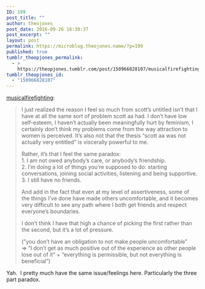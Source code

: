 ```yaml
---
ID: 199
post_title: ""
author: theojones
post_date: 2016-09-26 16:30:37
post_excerpt: ""
layout: post
permalink: https://microblog.theojones.name/?p=199
published: true
tumblr_theopjones_permalink:
  - >
    https://theopjones.tumblr.com/post/150966828107/musicalfirefighting-i-just-realized-the-reason
tumblr_theopjones_id:
  - "150966828107"
---
```

<p><a class="tumblr_blog" href="http://musicalfirefighting.tumblr.com/post/150937508084">musicalfirefighting</a>:</p>
<blockquote>
<p>I just realized the reason I feel so much from scott’s untitled isn’t that I have at all the same sort of problem scott aa had. I don’t have low self-esteem, I haven’t actually been meaningfully hurt by feminism, I certainly don’t think my problems come from the way attraction to women is perceived. It’s also not that the thesis “scott aa was not actually very entitled” is viscerally powerful to me.</p>
<p>Rather, it’s that I feel the same paradox:<br />1. I am not owed anybody’s care, or anybody’s friendship.<br />2. I’m doing a lot of things you’re supposed to do: starting conversations, joining social activities, listening and being supportive.<br />3. I still have no friends.</p>
<p>And add in the fact that even at my level of assertiveness, some of the things I’ve done have made others uncomfortable, and it becomes very difficult to see any path where I both get friends and respect everyone’s boundaries.</p>
<p>I don’t think I have that high a chance of picking the first rather than the second, but it’s a lot of pressure.</p>
<p>(”you don’t have an obligation to not make people uncomfortable” =&gt; “I don’t get as much positive out of the experience as other people lose out of it” + “everything is permissible, but not everything is beneficial”)</p>
</blockquote>

<p>Yah.  I pretty much have the same issue/feelings here. Particularly the three part paradox.</p>